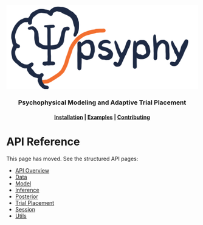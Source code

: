 ![psyphy logo](images/psyphy_logo_draft.png)

<div align="center">
    <picture>
    <source srcset="images/psyphy_logo_draft.png" media="(prefers-color-scheme: light)"/>
    <source srcset="images/psyphy_logo_draft.png"  media="(prefers-color-scheme: dark)"/>
    <!-- <img align="center" src="docs/assets/logo/logo_text_black.svg" alt="Inferno" width="400" style="padding-right: 10px; padding left: 10px;"/> -->
    </picture>
    <h3>Psychophysical Modeling and Adaptive Trial Placement</h3>
</div>



<h4 align="center">
  <a href="https://hmd101.github.io/psyphy/#install/">Installation</a> |  
  <a href="https://hmd101.github.io/psyphy/examples/mvp/offline_fit_mvp/">Examples</a> | 
  <a href="https://hmd101.github.io/psyphy/CONTRIBUTING/">Contributing</a>
</h4>


# API Reference

This page has moved. See the structured API pages:

- [API Overview](reference/overview.md)
- [Data](reference/data.md)
- [Model](reference/model.md)
- [Inference](reference/inference.md)
- [Posterior](reference/posterior.md)
- [Trial Placement](reference/trial_placement.md)
- [Session](reference/session.md)
- [Utils](reference/utils.md)

